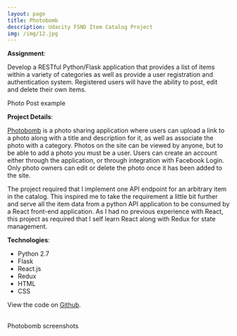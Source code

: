 ```yaml
---
layout: page
title: Photobomb
description: Udacity FSND Item Catalog Project
img: /img/12.jpg
---
```


**Assignment**:

Develop a RESTful Python/Flask application that provides a list of items within a variety of categories as well as provide a user registration and authentication system. Registered users will have the ability to post, edit and delete their own items.


<div class="img_row">
	<img class="col three" src="{{ site.baseurl }}/img/photobomb/photobomb.png" alt="" title="photo example"/>
</div>
<div class="col three caption">
	Photo Post example
</div>


**Project Details**:  

<a href="http://photobomb.courtneynoonan.com">Photobomb</a> is a photo sharing application where users can upload a link to a photo along with a title and description for it, as well as associate the photo with a category.  Photos on the site can be viewed by anyone, but to be able to add a photo you must be a user.  Users can create an account either through the application, or through integration with Facebook Login.  Only photo owners can edit or delete the photo once it has been added to the site.

The project required that I implement one API endpoint for an arbitrary item in the catalog.  This inspired me to take the requirement a little bit further and serve all the item data from a python API application to be consumed by a React front-end application.  As I had no previous experience with React, this project as required that I self learn React along with Redux for state management.

**Technologies**:

* Python 2.7
* Flask
* React.js
* Redux
* HTML
* CSS

View the code on <a href="https://github.com/Courtney2511/item_catalogue">Github</a>.

<div class="img_row">
	<img class="col two" src="{{ site.baseurl }}/img/photobomb/photobomb.png" alt="" title="home screen"/>
	<img class="col one" src="{{ site.baseurl }}/img/photobomb/photobomb-photo.png" alt="" title="photo example"/>
</div>
<div class="col three caption">
	Photobomb screenshots
</div>


<br/><br/><br/>
